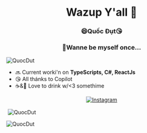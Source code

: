  <h1 align='center'>Wazup Y'all 👋 </h1>
 <h3 align='center'>😄Quốc Đụt😘</h3>
 <h3 align='center'>🏅Wanne be myself once...</h3>
<p align="left"> 
  <img src="https://komarev.com/ghpvc/?username=QuocDut&label=Profile%20views&color=0e75b6&style=flat" alt="QuocDut" /> 
</p>

- 🔜 Current worki'n on **TypeScripts, C#, ReactJs**
- 😘 All thánks to Copilot
- ☕&🍻 Love to drink w/<3 somethime
<p align="center">
  <a href="https://www.instagram.com/quocdut.pk.gl/">
    <img src="https://img.shields.io/badge/-Instagram-E4405F?style=flat-square&logo=instagram&logoColor=white&link=https://www.instagram.com/quocdut.pk.gl/" alt="Instagram" />
  </a>
</p>
<p>&nbsp;<img align="center" src="https://github-readme-stats.vercel.app/api?username=QuocDut&show_icons=true&locale=en" alt="QuocDut" /></p>

<p><img align="center" src="https://github-readme-streak-stats.herokuapp.com/?user=QuocDut&" alt="QuocDut" /></p>

<!-- create specific lines for readme -->
